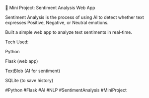 🚀 Mini Project: Sentiment Analysis Web App

Sentiment Analysis is the process of using AI to detect whether text expresses Positive, Negative, or Neutral emotions.

Built a simple web app to analyze text sentiments in real-time.

Tech Used:

Python

Flask (web app)

TextBlob (AI for sentiment)

SQLite (to save history)


#Python #Flask #AI #NLP #SentimentAnalysis #MiniProject
